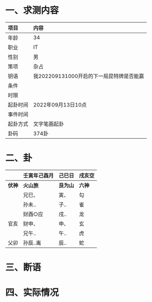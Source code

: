 # 一、求测内容
|项目|内容|
|:-|:-|
|年龄|34|
|职业|IT|
|性别|男|
|策项|杂占|
|钥语|我202209131000开启的下一局昆特牌是否能赢|
|条件||
|时限||
|起卦时间|2022年09月13日10点|
|事件时间||
|起卦方式|文字笔画起卦|
|卦码|374卦|

# 二、卦
||壬寅年己酉月|己巳日|戌亥空|
|:-|:-|:-|:-|
|**伏神**|**火山旅**|**艮为山**|**六神**|
||兄巳、|寅、|勾|
||孙未..|子..|雀|
||财酉○应|戌..|龙|
|官亥|财申、|申、|玄|
||兄午..|午..|虎|
|父卯|孙辰..离|辰..|蛇|


# 三、断语

# 四、实际情况
